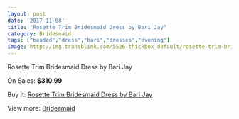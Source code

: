 ```yaml
---
layout: post
date: '2017-11-08'
title: "Rosette Trim Bridesmaid Dress by Bari Jay"
category: Bridesmaid
tags: ["beaded","dress","bari","dresses","evening"]
image: http://img.transblink.com/5526-thickbox_default/rosette-trim-bridesmaid-dress-by-bari-jay.jpg
---
```

Rosette Trim Bridesmaid Dress by Bari Jay

On Sales: **$310.99**
<a href="https://www.transblink.com/en/bridesmaid/1797-rosette-trim-bridesmaid-dress-by-bari-jay.html"><amp-img layout="responsive" width="600" height="600" src="//img.transblink.com/5526-thickbox_default/rosette-trim-bridesmaid-dress-by-bari-jay.jpg" alt="Rosette Trim Bridesmaid Dress by Bari Jay 0" /></a>
<a href="https://www.transblink.com/en/bridesmaid/1797-rosette-trim-bridesmaid-dress-by-bari-jay.html"><amp-img layout="responsive" width="600" height="600" src="//img.transblink.com/5527-thickbox_default/rosette-trim-bridesmaid-dress-by-bari-jay.jpg" alt="Rosette Trim Bridesmaid Dress by Bari Jay 1" /></a>

Buy it: [Rosette Trim Bridesmaid Dress by Bari Jay](https://www.transblink.com/en/bridesmaid/1797-rosette-trim-bridesmaid-dress-by-bari-jay.html "Rosette Trim Bridesmaid Dress by Bari Jay")

View more: [Bridesmaid](https://www.transblink.com/en/4-bridesmaid "Bridesmaid")